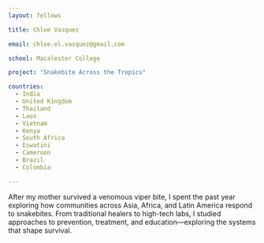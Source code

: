 ```yaml
---
layout: fellows

title: Chloe Vasquez

email: chloe.el.vasquez@gmail.com

school: Macalester College

project: "Snakebite Across the Tropics"

countries:
  - India
  - United Kingdom
  - Thailand
  - Laos
  - Vietnam
  - Kenya
  - South Africa
  - Eswatini
  - Cameroon
  - Brazil
  - Colombia

---
```


After my mother survived a venomous viper bite, I spent the past year exploring how communities across Asia, Africa, and Latin America respond to snakebites. From traditional healers to high-tech labs, I studied approaches to prevention, treatment, and education—exploring the systems that shape survival.
